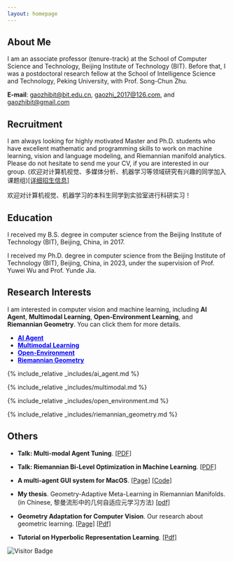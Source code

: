 ```yaml
---
layout: homepage
---
```


## About Me

I am an associate professor (tenure-track) at the School of Computer Science and Technology, Beijing Institute of Technology (BIT). Before that, I was a postdoctoral research fellow at the School of Intelligence Science and Technology, Peking University, with Prof. Song-Chun Zhu. 


**E-mail**: gaozhibit@bit.edu.cn, gaozhi_2017@126.com, and gaozhibit@gmail.com

## Recruitment

I am always looking for highly motivated Master and Ph.D. students who have excellent mathematic and programming skills to work on machine learning, vision and language modeling, and Riemannian manifold analytics. Please do not hesitate to send me your CV, if you are interested in our group. (欢迎对计算机视觉、多媒体分析、机器学习等领域研究有兴趣的同学加入课题组)[[详细招生信息]](https://wu-yuwei-bit.github.io/recruitment/%E5%AA%92%E4%BD%93%E8%AE%A1%E7%AE%97%E4%B8%8E%E6%99%BA%E8%83%BD%E7%B3%BB%E7%BB%9F%E5%AE%9E%E9%AA%8C%E5%AE%A4%E6%8B%9B%E7%94%9F%E8%AF%B4%E6%98%8EV5.pdf)

欢迎对计算机视觉、机器学习的本科生同学到实验室进行科研实习！


## Education

I received my B.S. degree in computer science from the Beijing Institute of Technology (BIT), Beijing, China, in 2017.

I received my Ph.D. degree in computer science from the Beijing Institute of Technology (BIT), Beijing, China, in 2023, under the supervision of Prof. Yuwei Wu and Prof. Yunde Jia.


## Research Interests

I am interested in computer vision and machine learning, including <strong>AI Agent</strong>, <strong>Multimodal Learning</strong>, <strong>Open-Environment Learning</strong>, and <strong>Riemannian Geometry</strong>. You can click them for more details.

- <a href="#ai-agent" style="color: blue; text-decoration: underline;"><strong>AI Agent</strong></a>
- <a href="#multimodal-learning" style="color: blue; text-decoration: underline;"><strong>Multimodal Learning</strong></a>
- <a href="#open-environment" style="color: blue; text-decoration: underline;"><strong>Open-Environment</strong></a>
- <a href="#riemannian-geometry" style="color: blue; text-decoration: underline;"><strong>Riemannian Geometry</strong></a>

<!-- ## News

- **[Feb. 2020]** Our paper about incremental learning is accepted to CVPR 2020. -->
<!-- {% include_relative _includes/preprint.md %}

{% include_relative _includes/publications.md %} -->

<!-- {% include_relative _includes/ai_agent.md %}

{% include_relative _includes/multimodal.md %}

{% include_relative _includes/transfer_learning.md %}

{% include_relative _includes/riemannian_geometry.md %} -->

<!-- {% include_relative _includes/services.md %} -->

<a id="ai-agent"></a>
{% include_relative _includes/ai_agent.md %}

<a id="multimodal-learning"></a>
{% include_relative _includes/multimodal.md %}

<a id="open-environment"></a>
{% include_relative _includes/open_environment.md %}

<a id="riemannian-geometry"></a>
{% include_relative _includes/riemannian_geometry.md %}

## Others
- **Talk: Multi-modal Agent Tuning**. [[PDF]](https://drive.google.com/file/d/11m3JkTKgDsWajIPH_sT3_zWkgb_qLvHN/view?usp=drive_link) 

- **Talk: Riemannian Bi-Level Optimization in Machine Learning**. [[PDF]](https://drive.google.com/file/d/1Lq2IKvu4lDrUgdE-K6CefsAKu4oqqXhA/view?usp=drive_link) 

- **A multi-agent GUI system for MacOS**. [[Page]](https://computer-use-agents.github.io/macos/) [[Code]](https://github.com/Computer-use-agents/MacOS-Agent)

- **My thesis**. Geometry-Adaptive Meta-Learning in Riemannian Manifolds. (in Chinese, 黎曼流形中的几何自适应元学习方法)  [[pdf]](https://drive.google.com/file/d/1SDqUKJvdMoeUI0EDsTSWik7hzVxFrdZG/view?usp=sharing)


- **Geometry Adaptation for Computer Vision**. Our research about geometric learning. [[Page]](https://geometry-adaptation.github.io/) [[Pdf]](https://dl.acm.org/doi/abs/10.1145/3674399.3674480)

- **Tutorial on Hyperbolic Representation Learning**. [[Pdf]](https://github.com/Pengxiang-Li/HyperbolicTutorial/blob/main/Tutorial-2023-Hyperbolic-Learning-Theory-and-Applications.pdf)


![Visitor Badge](https://visitor-badge.laobi.icu/badge?page_id=zhigao2017.ZhiGao2017.github.io)
